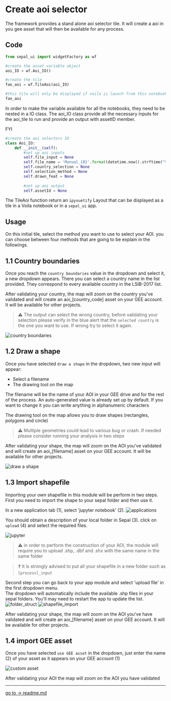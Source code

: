 # Create aoi selector

The framework provides a stand alone aoi selector tile. It will create a aoi in you gee asset that will then be available for any process. 

## Code 

```py
from sepal_ui import widgetFactory as wf

#create the asset variable object 
aoi_IO = wf.Aoi_IO()

#create the tile 
fao_aoi = wf.TileAoi(aoi_IO)

#this tile will only be displayed if voila is launch from this notebook 
fao_aoi

```

In order to make the variable available for all the notebooks, they need to be nested in a IO class. The aoi_IO class provide all the necessary inputs for the aoi_tile to run and provide an output with assetID member. 

FYI 

```py
#create the aoi selectors IO
class Aoi_IO:
    def __init__(self):
        #set up aoi inputs
        self.file_input = None
        self.file_name = 'Manual_{0}'.format(datetime.now().strftime("%Y-%m-%d_%H-%M-%S"))
        self.country_selection = None
        self.selection_method = None
        self.drawn_feat = None
    
        #set up aoi output
        self.assetId = None
```

The TileAoi function return an `ipyvuetify` Layout that can be displayed as a tile in a Voila notebook or in a `sepal_ui` app.

## Usage 

On this initial tile, select the method you want to use to select your AOI. you can choose between four methods that are going to be explain in the followings.

## 1.1 Country boundaries
Once you reach the `country boundaries` value in the dropdown and select it, a new dropdown appears. 
There you can select a country name in the list provided. They correspond to every available country in the LSIB-2017 list. 

After validating your country, the map will zoom on the country you've validated and will create an aoi_[country_code] asset on your GEE account. It will be available for other projects.

> :warning: The output can select the wrong country, before validating your selection please verify in the blue alert that the `selected country` is the one you want to use. If wrong try to select it again.

![country boundaries](./img/country_boundaries.png) 

## 1.2 Draw a shape

Once you have selected `draw a shape` in the dropdown, two new input will appear: 
 - Select a filename
 - The drawing tool on the map
 
 The filename will be the name of your AOI in your GEE drive and for the rest of the process. An auto-generated value is already set up by default. If you want to change it you can write anything in alphanumeric characters
 
 The drawing tool on the map allows you to draw shapes (rectangles, polygons and circle) 
 
 > :warning: Multiple geometries could lead to various bug or crash. If needed please consider running your analysis in two steps
 
After validating your shape, the map will zoom on the AOI you've validated and will create an aoi_[filename] asset on your GEE account. It will be available for other projects.

![draw a shape](./img/draw_shape.png)

## 1.3 Import shapefile
Importing your own shapefile in this module will be perform in two steps. 
First you need to import the shape to your sepal folder and then use it. 

In a new application tab (1), select 'jupyter notebook' (2).
![applications](./img/applications.png)

You should obtain a description of your local folder in Sepal (3). click on `upload` (4) and select the required files.

![jupyter](./img/jupyter.png)
 

> :warning: in order to perform the construction of your AOI, the module will require you to upload .shp, .dbf and .shx with the same name in the same folder

> :question: It is strongly advised to put all your shapefile in a new folder such as `[process]_input`

Second step you can go back to your app module and select 'upload file' in the first dropdown menu.  
The dropdown will automatically include the available .shp files in your sepal folders. You'll may need to restart the app to update the list.
![folder_struct](./img/filepath.png)
![shapefile_import](./img/shapefile.png)

After validating your shape, the map will zoom on the AOI you've have validated and will create an aoi_[filename] asset on your GEE account. It will be available for other projects.

## 1.4 import GEE asset

Once you have selected `use GEE asset` in the dropdown, just enter the name (2) of your asset as it appears on your GEE account (1) 

![custom asset](./img/custom_asset.png)


After validating your AOI the map will zoom on the AOI you have validated

---
[ go to  &rarr; readme.md](../README.md)  
                                          






